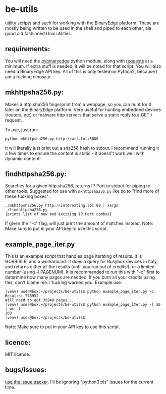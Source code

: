 # be-utils
utility scripts and such for working with the [BinaryEdge](https://binaryedge.io) platform. These are mostly being written to be used in the shell and piped to each other, ala good old fashioned Unix utilities. 

## requirements:
You will need the [pybinaryedge](https://github.com/Te-k/pybinaryedge) python module, along with [requests](https://github.com/kennethreitz/requests) at a minimum. If extra stuff is needed, it will be noted for that script. You will also need a BinaryEdge API key. All of this is only tested on Python2, because I am a fucking dinosaur. 

## mkhttpsha256.py:
Makes a http.sha256 fingerprint from a webpage, so you can hunt for it later on the BinaryEdge platform. Very useful for hunting embedded devices (routers, etc) or malware http servers that serve a static reply to a GET / request.

To use, just run:
```
python mkhttpsha256.py http://wtf.lol:8080
```
It will literally just print out a sha256 hash to stdout. I recommend running it a few times to ensure the content is static - it doesn't work well with dynamic content!

## findhttpsha256.py:
Searches for a given http.sha256, returns IP:Port to stdout for piping to other tools. Suggested for use with `mkhttpsha256.py` like so to "find more of these fucking boxes":
```
./mkhttpsha256.py http://interesting.lol:80 | xargs ./findhttpsha256.py
[prints list of new and exciting IP:Port combos]
```  
If given the "-c" flag, will just print the amount of matches instead.
Note: Make sure to put in your API key to use this script. 

## example_page_iter.py
This is an example script that handles page iterating of results. It is HORRIBLE, and a workaround. It does a query for Busybox devices in Italy, and returns either all the results (until you run out of credits!), or a limited number (using -l PAGENUM). It is recommended to run this with "-c" first to determine how many pages are needed. If you burn all your credits using this, don't blame me. I fucking warned you. Example use:
```
(venv) user@box:~/projects/be-utils$ python example_page_iter.py -c
Results: 778952
Will need to get 38948 pages...
(venv) user@box:~/projects/be-utils$ python example_page_iter.py -l 10 | wc -l
200
(venv) user@box:~/projects/be-utils$ 
```
Note: Make sure to put in your API key to use this script.

## licence:
MIT licence.

## bugs/issues:
[use the issue tracker](https://github.com/0x27/be-utils/issues). I'll be ignoring "python3 pls" issues for the current time.

## 

